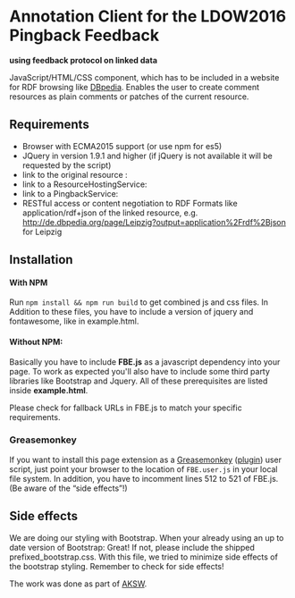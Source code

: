 # Annotation Client for the LDOW2016 Pingback Feedback
**using feedback protocol on linked data**

JavaScript/HTML/CSS component, which has to be included in a website for RDF browsing like [DBpedia](http://dbpedia.org/).
Enables the user to create comment resources as plain comments or patches of the current resource.

## Requirements
* Browser with ECMA2015 support (or use npm for es5)
* JQuery in version 1.9.1 and higher (if jQuery is not available it will be requested by the script)
* link to the original resource : <link rel="alternate" type="application/json" href="..." />
* link to a ResourceHostingService: <link rel="resourcehostingservice" href="..." />
* link to a PingbackService: <link rel="pingback" href="..." />
* RESTful access or content negotiation to RDF Formats like application/rdf+json of the linked resource, e.g. http://de.dbpedia.org/page/Leipzig?output=application%2Frdf%2Bjson for Leipzig

## Installation
#### With NPM
Run `npm install && npm run build` to get combined js and css files. In Addition to these files, you have to include a version of jquery and fontawesome, like in example.html.

#### Without NPM:
Basically you have to include **FBE.js** as a javascript dependency into your page. To work as expected you'll also have to include some third party libraries like Bootstrap and Jquery. All of these prerequisites are listed inside **example.html**.

Please check for fallback URLs in FBE.js to match your specific requirements.

### Greasemonkey
If you want to install this page extension as a [Greasemonkey](http://greasespot.net/) ([plugin](https://addons.mozilla.org/en-US/firefox/addon/greasemonkey/)) user script, just point your browser to the location of `FBE.user.js` in your local file system. In addition, you have to incomment lines 512 to 521 of FBE.js. (Be aware of the “side effects”!)

## Side effects
We are doing our styling with Bootstrap. When your already using an up to date version of Bootstrap: Great! If not, please include the shipped prefixed_bootstrap.css. With this file, we tried to minimize side effects of the bootstrap styling. Remember to check for side effects!



The work was done as part of [AKSW](aksw.org).
